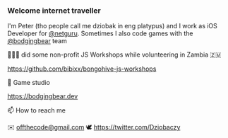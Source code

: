### Welcome internet traveller

I'm Peter (tho people call me dziobak in eng platypus) and I work as iOS Developer for [@netguru](https://withintent.com). Sometimes I also code games with the [@bodgingbear](https://github.com/bodgingbear) team

👨🏻‍💻 did some non-profit JS Workshops while volunteering in Zambia 🇿🇲

https://github.com/bibixx/bongohive-js-workshops

👾 Game studio

https://bodgingbear.dev

📫 How to reach me

✉️ offthecode@gmail.com
🕊 https://twitter.com/Dziobaczy
